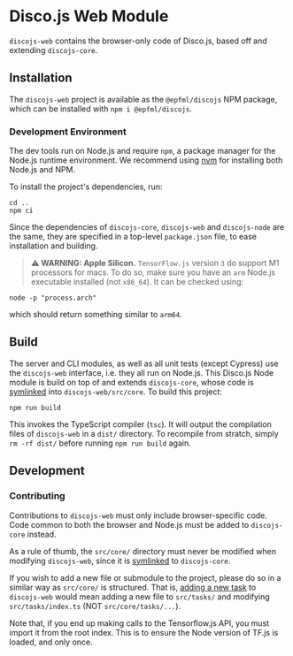 # Disco.js Web Module

`discojs-web` contains the browser-only code of Disco.js, based off and extending `discojs-core`.

## Installation

The `discojs-web` project is available as the `@epfml/discojs` NPM package, which can be installed with
`npm i @epfml/discojs`.

### Development Environment

The dev tools run on Node.js and require `npm`, a package manager for the Node.js runtime environment.
We recommend using [nvm](https://github.com/nvm-sh/nvm) for installing both Node.js and NPM.

To install the project's dependencies, run:

```
cd ..
npm ci
```

Since the dependencies of `discojs-core`, `discojs-web` and `discojs-node` are the same, they are specified in a top-level `package.json` file, to ease installation and building.

> **⚠ WARNING: Apple Silicon.**
> `TensorFlow.js` version `3` do support M1 processors for macs. To do so, make sure you have an `arm` Node.js executable installed (not `x86_64`). It can be checked using:

```
node -p "process.arch"
```

which should return something similar to `arm64`.

## Build

The server and CLI modules, as well as all unit tests (except Cypress) use the `discojs-web` interface, i.e. they all run on Node.js. This Disco.js Node module is build on top of and extends `discojs-core`, whose code is [symlinked](https://en.wikipedia.org/wiki/Symbolic_link) into `discojs-web/src/core`. To build this project:

```
npm run build
```

This invokes the TypeScript compiler (`tsc`). It will output the compilation files of `discojs-web` in a `dist/` directory. To recompile from stratch, simply `rm -rf dist/` before running `npm run build` again.

## Development

### Contributing

Contributions to `discojs-web` must only include browser-specific code. Code common to both the browser and Node.js must be added to `discojs-core` instead.

As a rule of thumb, the `src/core/` directory must never be modified when modifying `discojs-web`, since it is [symlinked](https://en.wikipedia.org/wiki/Symbolic_link) to `discojs-core`.

If you wish to add a new file or submodule to the project, please do so in a similar way as `src/core/` is structured. That is, [adding a new task](../../docs/TASK.md) to `discojs-web` would mean adding a new file to `src/tasks/` and modifying `src/tasks/index.ts` (NOT `src/core/tasks/...`).

Note that, if you end up making calls to the Tensorflow.js API, you must import it from the root index. This is to ensure the Node version of TF.js is loaded, and only once.